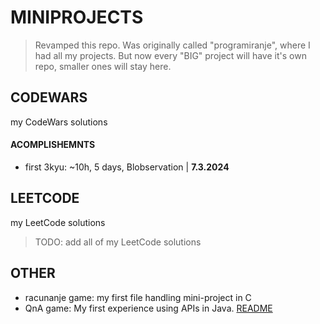 # MINIPROJECTS

> Revamped this repo. Was originally called "programiranje", where I had all my projects.
> But now every "BIG" project will have it's own repo, smaller ones will stay here.

## CODEWARS
my CodeWars solutions

#### ACOMPLISHEMNTS
- first 3kyu: ~10h, 5 days, Blobservation | **7.3.2024**

## LEETCODE
my LeetCode solutions
> TODO: add all of my LeetCode solutions

## OTHER
- racunanje game: my first file handling mini-project in C
- QnA game: My first experience using APIs in Java. [README](other/QnAGame/README.md)
